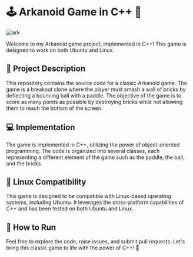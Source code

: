 # 🕹️ Arkanoid Game in C++ 👾
![ark](https://github.com/rayen-feb/Arkanoid-game-/assets/131598929/0313e426-6f95-4f69-a30b-9890b55f3010)


Welcome to my Arkanoid game project, implemented in C++! This game is designed to work on both Ubuntu and Linux.

## 📝 Project Description
This repository contains the source code for a classic Arkanoid game. The game is a breakout clone where the player must smash a wall of bricks by deflecting a bouncing ball with a paddle. The objective of the game is to score as many points as possible by destroying bricks while not allowing them to reach the bottom of the screen.

## 💻 Implementation
The game is implemented in C++, utilizing the power of object-oriented programming. The code is organized into several classes, each representing a different element of the game such as the paddle, the ball, and the bricks.

## 🐧 Linux Compatibility
This game is designed to be compatible with Linux-based operating systems, including Ubuntu. It leverages the cross-platform capabilities of C++ and has been tested on both Ubuntu and Linux.

## 🚀 How to Run

Feel free to explore the code, raise issues, and submit pull requests. Let's bring this classic game to life with the power of C++! 🚀
